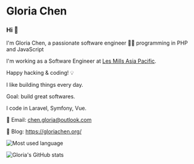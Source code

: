# Gloria Chen


### Hi :wave:

I'm Gloria Chen, a passionate software engineer 👩‍💻 programming in PHP and JavaScript

I'm working as a Software Engineer at <a href="https://www.lesmills.com.au/" target="_blank">Les Mills Asia Pacific</a>. 

Happy hacking & coding! 💡 

I like building things every day.

Goal: build great softwares.

I code in Laravel, Symfony, Vue.

:email: Email: chen.gloria@outlook.com

:notebook_with_decorative_cover: Blog: <https://gloriachen.org/>

<div>

![Most used language](https://github-readme-stats.vercel.app/api/top-langs/?username=chen-gloria&layout=compact&bg_color=151515&title_color=fff&text_color=9f9f9f)
  
![Gloria's GitHub stats](https://github-readme-stats.vercel.app/api/?username=chen-gloria&count_private=true&show_icons=true&title_color=fff&icon_color=0613f9&text_color=9f9f9f&bg_color=151515)

</div>
